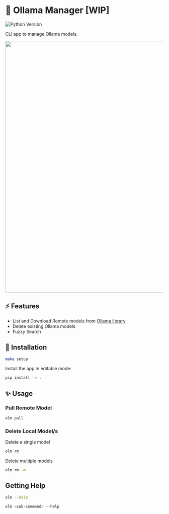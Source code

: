 # 🦙 Ollama Manager [WIP]

![Python Version](https://img.shields.io/badge/Python-3.11-brightgreen?style=flat-square)

CLI app to manage Ollama models.

<a href="https://youtu.be/1y2TohQdNbo">
<img src="https://i.imgur.com/iA0LB0e.gif" width="800">
</a>

## ⚡️ Features

- List and Download Remote models from [Ollama library](https://ollama.dev/models)
- Delete existing Ollama models
- Fuzzy Search


## 🚀 Installation

```sh
make setup
```

Install the app in editable mode:

```sh
pip install -e .
```

## ✨ Usage

### Pull Remote Model

```sh
olm pull
```

### Delete Local Model/s

Delete a single model

```sh
olm rm
```

Delete multiple models

```sh
olm rm -m
```

## Getting Help

```sh
olm --help

olm <sub-command> --help
```
